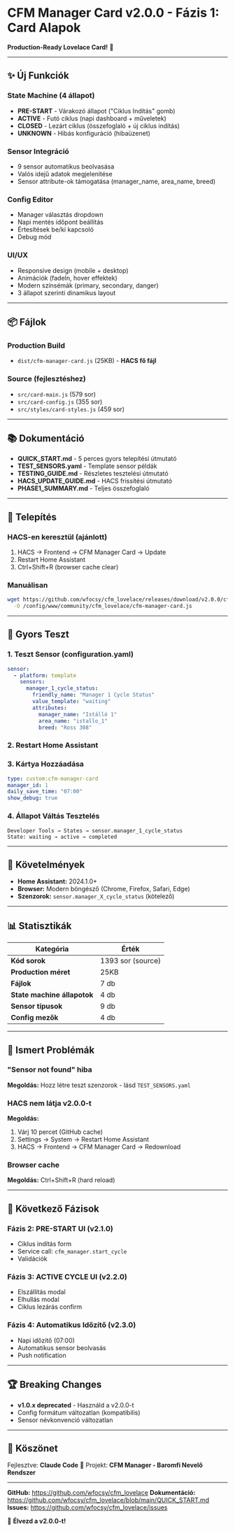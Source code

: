 # CFM Manager Card v2.0.0 - Fázis 1: Card Alapok

**Production-Ready Lovelace Card!** 🎉

---

## ✨ Új Funkciók

### State Machine (4 állapot)
- **PRE-START** - Várakozó állapot ("Ciklus Indítás" gomb)
- **ACTIVE** - Futó ciklus (napi dashboard + műveletek)
- **CLOSED** - Lezárt ciklus (összefoglaló + új ciklus indítás)
- **UNKNOWN** - Hibás konfiguráció (hibaüzenet)

### Sensor Integráció
- 9 sensor automatikus beolvasása
- Valós idejű adatok megjelenítése
- Sensor attribute-ok támogatása (manager_name, area_name, breed)

### Config Editor
- Manager választás dropdown
- Napi mentés időpont beállítás
- Értesítések be/ki kapcsoló
- Debug mód

### UI/UX
- Responsive design (mobile + desktop)
- Animációk (fadeIn, hover effektek)
- Modern színsémák (primary, secondary, danger)
- 3 állapot szerinti dinamikus layout

---

## 📦 Fájlok

### Production Build
- `dist/cfm-manager-card.js` (25KB) - **HACS fő fájl**

### Source (fejlesztéshez)
- `src/card-main.js` (579 sor)
- `src/card-config.js` (355 sor)
- `src/styles/card-styles.js` (459 sor)

---

## 📚 Dokumentáció

- **QUICK_START.md** - 5 perces gyors telepítési útmutató
- **TEST_SENSORS.yaml** - Template sensor példák
- **TESTING_GUIDE.md** - Részletes tesztelési útmutató
- **HACS_UPDATE_GUIDE.md** - HACS frissítési útmutató
- **PHASE1_SUMMARY.md** - Teljes összefoglaló

---

## 🚀 Telepítés

### HACS-en keresztül (ajánlott)

1. HACS → Frontend → CFM Manager Card → Update
2. Restart Home Assistant
3. Ctrl+Shift+R (browser cache clear)

### Manuálisan

```bash
wget https://github.com/wfocsy/cfm_lovelace/releases/download/v2.0.0/cfm-manager-card.js \
  -O /config/www/community/cfm_lovelace/cfm-manager-card.js
```

---

## 🧪 Gyors Teszt

### 1. Teszt Sensor (configuration.yaml)

```yaml
sensor:
  - platform: template
    sensors:
      manager_1_cycle_status:
        friendly_name: "Manager 1 Cycle Status"
        value_template: "waiting"
        attributes:
          manager_name: "Istálló 1"
          area_name: "istallo_1"
          breed: "Ross 308"
```

### 2. Restart Home Assistant

### 3. Kártya Hozzáadása

```yaml
type: custom:cfm-manager-card
manager_id: 1
daily_save_time: "07:00"
show_debug: true
```

### 4. Állapot Váltás Tesztelés

```
Developer Tools → States → sensor.manager_1_cycle_status
State: waiting → active → completed
```

---

## 🔧 Követelmények

- **Home Assistant:** 2024.1.0+
- **Browser:** Modern böngésző (Chrome, Firefox, Safari, Edge)
- **Szenzorok:** `sensor.manager_X_cycle_status` (kötelező)

---

## 📊 Statisztikák

| Kategória | Érték |
|-----------|-------|
| **Kód sorok** | 1393 sor (source) |
| **Production méret** | 25KB |
| **Fájlok** | 7 db |
| **State machine állapotok** | 4 db |
| **Sensor típusok** | 9 db |
| **Config mezők** | 4 db |

---

## 🐛 Ismert Problémák

### "Sensor not found" hiba

**Megoldás:** Hozz létre teszt szenzorok - lásd `TEST_SENSORS.yaml`

### HACS nem látja v2.0.0-t

**Megoldás:**
1. Várj 10 percet (GitHub cache)
2. Settings → System → Restart Home Assistant
3. HACS → Frontend → CFM Manager Card → Redownload

### Browser cache

**Megoldás:** Ctrl+Shift+R (hard reload)

---

## 🚧 Következő Fázisok

### Fázis 2: PRE-START UI (v2.1.0)
- Ciklus indítás form
- Service call: `cfm_manager.start_cycle`
- Validációk

### Fázis 3: ACTIVE CYCLE UI (v2.2.0)
- Elszállítás modal
- Elhullás modal
- Ciklus lezárás confirm

### Fázis 4: Automatikus Időzítő (v2.3.0)
- Napi időzítő (07:00)
- Automatikus sensor beolvasás
- Push notification

---

## 🏆 Breaking Changes

- **v1.0.x deprecated** - Használd a v2.0.0-t
- Config formátum változatlan (kompatibilis)
- Sensor névkonvenció változatlan

---

## 🙏 Köszönet

Fejlesztve: **Claude Code** 🤖
Projekt: **CFM Manager - Baromfi Nevelő Rendszer**

---

**GitHub:** https://github.com/wfocsy/cfm_lovelace
**Dokumentáció:** https://github.com/wfocsy/cfm_lovelace/blob/main/QUICK_START.md
**Issues:** https://github.com/wfocsy/cfm_lovelace/issues

🎉 **Élvezd a v2.0.0-t!**
